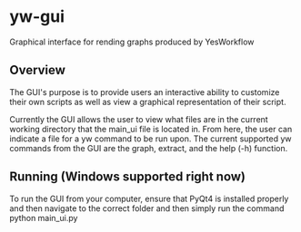 # yw-gui
Graphical interface for rending graphs produced by YesWorkflow

Overview
--------

The GUI's purpose is to provide users an interactive ability to customize their own scripts as well as view a graphical representation of their script.

Currently the GUI allows the user to view what files are in the current working directory that the main_ui file is located in. From here, the user can indicate a file for a yw command to be run upon. 
The current supported yw commands from the GUI are the graph, extract, and the help (-h) function.


Running (Windows supported right now)
-------

To run the GUI from your computer, ensure that PyQt4 is installed properly and then navigate to the correct folder and then simply run the command
python main_ui.py

